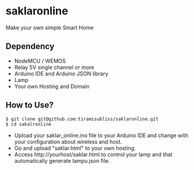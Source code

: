 # saklaronline
Make your own simple Smart Home

## Dependency
* NodeMCU / WEMOS 
* Relay 5V single channel or more
* Arduino IDE and Arduino JSON library
* Lamp
* Your own Hosting and Domain


## How to Use?
```
$ git clone git@github.com:tiramisubliss/saklaronline.git
$ cd sakalronline
```
* Upload your saklar_online.ino file to your Arduino IDE and change with your configuration about wireless and host.
* Go and upload "saklar.html" to your own hosting.
* Access http://yourhost/saklar.html to control your lamp and that automatically generate lampu.json file.
